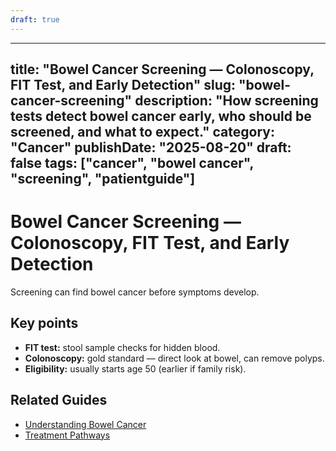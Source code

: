 ```yaml
---
draft: true
---
```


---
title: "Bowel Cancer Screening — Colonoscopy, FIT Test, and Early Detection"
slug: "bowel-cancer-screening"
description: "How screening tests detect bowel cancer early, who should be screened, and what to expect."
category: "Cancer"
publishDate: "2025-08-20"
draft: false
tags: ["cancer", "bowel cancer", "screening", "patientguide"]
---

# Bowel Cancer Screening — Colonoscopy, FIT Test, and Early Detection

Screening can find bowel cancer before symptoms develop.

## Key points
- **FIT test:** stool sample checks for hidden blood.  
- **Colonoscopy:** gold standard — direct look at bowel, can remove polyps.  
- **Eligibility:** usually starts age 50 (earlier if family risk).  

## Related Guides
- [Understanding Bowel Cancer](/guides/understanding-bowel-cancer/)  
- [Treatment Pathways](/guides/bowel-cancer-treatment/)

